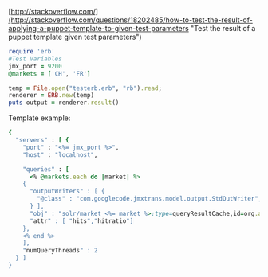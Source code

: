 
[http://stackoverflow.com/](http://stackoverflow.com/questions/18202485/how-to-test-the-result-of-applying-a-puppet-template-to-given-test-parameters "Test the result of a puppet template given test parameters")

```ruby
require 'erb'
#Test Variables
jmx_port = 9200
@markets = ['CH', 'FR']

temp = File.open("testerb.erb", "rb").read;
renderer = ERB.new(temp)
puts output = renderer.result()
```

Template example:

```ruby
{
  "servers" : [ {
    "port" : "<%= jmx_port %>",
    "host" : "localhost",

    "queries" : [
      <% @markets.each do |market| %>
    {
      "outputWriters" : [ {
        "@class" : "com.googlecode.jmxtrans.model.output.StdOutWriter",
      } ],
      "obj" : "solr/market_<%= market %>:type=queryResultCache,id=org.apache.solr.search.LRUCache",
      "attr" : [ "hits","hitratio"]
    },
    <% end %>
    ],
    "numQueryThreads" : 2
  } ]
}
```
